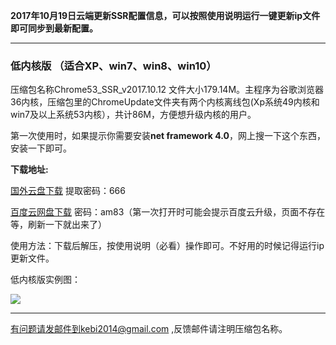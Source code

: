 **2017年10月19日云端更新SSR配置信息，可以按照使用说明运行一键更新ip文件即可同步到最新配置。**

***

### 低内核版 （适合XP、win7、win8、win10）

压缩包名称Chrome53_SSR_v2017.10.12 文件大小179.14M。主程序为谷歌浏览器36内核，压缩包里的ChromeUpdate文件夹有两个内核离线包(Xp系统49内核和win7及以上系统53内核），共计86M，方便想升级内核的用户。

第一次使用时，如果提示你需要安装**net framework 4.0**，网上搜一下这个东西，安装一下即可。

**下载地址:**

[国外云盘下载](https://nofile.io/f/ur3XATxpPcd/Chrome53_SSR_v2017.10.12.7z) 提取密码：666

[百度云网盘下载](https://pan.baidu.com/s/1o883mt0) 密码：am83（第一次打开时可能会提示百度云升级，页面不存在等，刷新一下就出来了）

使用方法：下载后解压，按使用说明（必看）操作即可。不好用的时候记得运行ip更新文件。


低内核版实例图：

![](https://raw.githubusercontent.com/Alvin9999/pac2/master/softimag/53chromess001.png)


***


有问题请发邮件到kebi2014@gmail.com ,反馈邮件请注明压缩包名称。